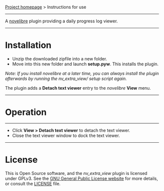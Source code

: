 [Project homepage](https://github.com/peter88213/nv_extra_view) > Instructions for use

--- 

A [novelibre](https://github.com/peter88213/novelibre/) plugin providing a daily progress log viewer. 


---

# Installation

- Unzip the downloaded zipfile into a new folder.
- Move into this new folder and launch **setup.pyw**. This installs the plugin.

*Note: If you install novelibre at a later time, you can always install the plugin afterwards by running the nv_extra_view/ setup script again.*

The plugin adds a **Detach text viewer** entry to the *novelibre* **View** menu. 

---

# Operation

---

- Click **View > Detach text viewer** to detach the text viewer.
- Close the text viewer window to dock the text viewer.


---

# License

This is Open Source software, and the *nv_extra_view* plugin is licensed under GPLv3. See the
[GNU General Public License website](https://www.gnu.org/licenses/gpl-3.0.en.html) for more
details, or consult the [LICENSE](https://github.com/peter88213/nv_extra_view/blob/main/LICENSE) file.
